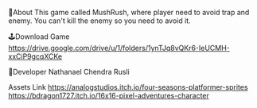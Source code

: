 🔴About
This game called MushRush, where player need to avoid trap and enemy. You can't kill the enemy so you need to avoid it. 


🕹️Download Game
https://drive.google.com/drive/u/1/folders/1ynTJq8vQKr6-IeUCMH-xxCiP9gcqXCKe


👤Developer
Nathanael Chendra Rusli


Assets Link
https://analogstudios.itch.io/four-seasons-platformer-sprites
https://bdragon1727.itch.io/16x16-pixel-adventures-character
